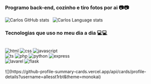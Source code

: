 ### Programo back-end, cozinho e tiro fotos por ai 📷📷

![Carlos GitHub stats](https://github-readme-stats.vercel.app/api?username=allesst1rbt&show_icons=true&hide_border=true&theme=monokai)&nbsp;&nbsp;
![Carlos Language stats](https://github-readme-stats-eight-theta.vercel.app/api/top-langs/?username=allesst1rbt&layout=compact&langs_count=8&hide_border=true&theme=monokai)
### Tecnologias que uso no meu dia a dia 💻💻

<div style="display: inline_block"><br/>
    <img aling="center" alt="html" src="https://img.shields.io/badge/HTML5-E34F26?style=for-the-badge&logo=html5&logoColor=white">
    <img aling="center" alt="css" src="https://img.shields.io/badge/CSS3-1572B6?style=for-the-badge&logo=css3&logoColor=white">
    <img aling="center" alt="javascript" src="https://img.shields.io/badge/JavaScript-323330?style=for-the-badge&logo=javascript&logoColor=F7DF1E"></br>
    <img aling="center" alt="ts" src="https://img.shields.io/badge/TypeScript-007ACC?style=for-the-badge&logo=typescript&logoColor=white">
    <img aling="center" alt="php" src="https://img.shields.io/badge/PHP-777BB4?style=for-the-badge&logo=php&logoColor=white">
    <img aling="center" alt="python" src="https://img.shields.io/badge/Python-14354C?style=for-the-badge&logo=python&logoColor=white">
    <img aling="center" alt="express" src="https://img.shields.io/badge/Express.js-404D59?style=for-the-badge"></br>
    <img aling="center" alt="lavarel" src="https://img.shields.io/badge/Laravel-FF2D20?style=for-the-badge&logo=laravel&logoColor=white">
    <img aling="center" alt="flask" src="https://img.shields.io/badge/Flask-000000?style=for-the-badge&logo=flask&logoColor=whitee"></br>

</div>
</br>
![](https://github-profile-summary-cards.vercel.app/api/cards/profile-details?username=allesst1rbt&theme=monokai)&nbsp;&nbsp;

